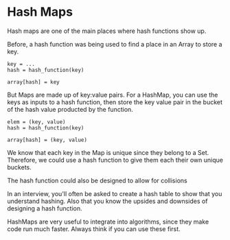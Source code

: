 # Hash Maps

Hash maps are one of the main places where hash functions show up.


Before, a hash function was being used to find a place in an Array to store a key.

```
key = ...
hash = hash_function(key)

array[hash] = key
```

But Maps are made up of key:value pairs. For a HashMap, you can use the keys as inputs to a hash function, then store the key value pair in the bucket of the hash value producted by the function.

```
elem = (key, value)
hash = hash_function(key)

array[hash] = (key, value)
```

We know that each key in the Map is unique since they belong to a Set. Therefore, we could use a hash function to give them each their own unique buckets.

The hash function could also be designed to allow for collisions

In an interview, you'll often be asked to create a hash table to show that you understand hashing. Also that you know the upsides and downsides of designing a hash function.


HashMaps are very useful to integrate into algorithms, since they make code run much faster. Always think if you can use these first. 